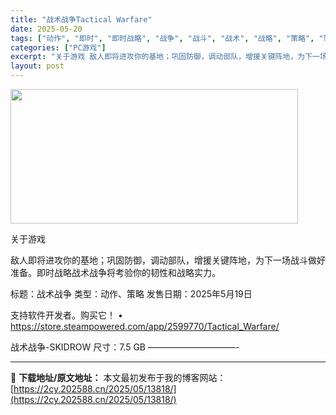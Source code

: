 ```yaml
---
title: "战术战争Tactical Warfare"
date: 2025-05-20
tags: ["动作", "即时", "即时战略", "战争", "战斗", "战术", "战略", "策略", "软件"]
categories: ["PC游戏"]
excerpt: "关于游戏 敌人即将进攻你的基地；巩固防御，调动部队，增援关键阵地，为下一场战斗做好准备。即时战略战术战争将考验你的韧性和战略实力。 标题：战术战争 类型：动作、策略 发售日期：2025年5月19日 支持软件开发者。购买它！ • https://store.steampowered.com/app/2&hellip;"
layout: post
---
```


<img src="https://2cy.202588.cn/wp-content/uploads/2025/05/2025052004183960.webp" alt="" width="460" height="215" class="aligncenter size-full wp-image-13761" />

关于游戏

敌人即将进攻你的基地；巩固防御，调动部队，增援关键阵地，为下一场战斗做好准备。即时战略战术战争将考验你的韧性和战略实力。

标题：战术战争
类型：动作、策略
发售日期：2025年5月19日

支持软件开发者。购买它！
• https://store.steampowered.com/app/2599770/Tactical_Warfare/

战术战争-SKIDROW
尺寸：7.5 GB
——————————- 

---
📖 **下载地址/原文地址：** 本文最初发布于我的博客网站：[https://2cy.202588.cn/2025/05/13818/](https://2cy.202588.cn/2025/05/13818/)
